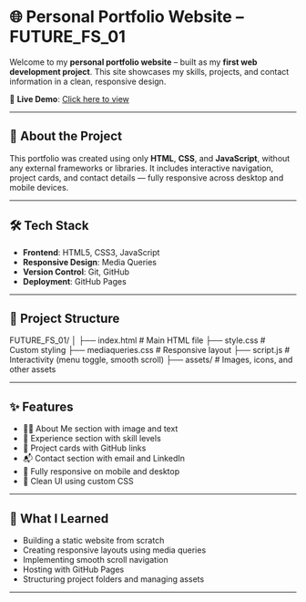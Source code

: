# 🌐 Personal Portfolio Website – FUTURE_FS_01

Welcome to my **personal portfolio website** – built as my **first web development project**. This site showcases my skills, projects, and contact information in a clean, responsive design.

🚀 **Live Demo**: [Click here to view](https://thangadurai27.github.io/FUTURE_FS_01)

---

## 📌 About the Project

This portfolio was created using only **HTML**, **CSS**, and **JavaScript**, without any external frameworks or libraries. It includes interactive navigation, project cards, and contact details — fully responsive across desktop and mobile devices.

---

## 🛠️ Tech Stack

- **Frontend**: HTML5, CSS3, JavaScript
- **Responsive Design**: Media Queries
- **Version Control**: Git, GitHub
- **Deployment**: GitHub Pages

---

## 📂 Project Structure

FUTURE_FS_01/
│
├── index.html # Main HTML file
├── style.css # Custom styling
├── mediaqueries.css # Responsive layout
├── script.js # Interactivity (menu toggle, smooth scroll)
├── assets/ # Images, icons, and other assets


---

## ✨ Features

- 🧑‍💼 About Me section with image and text
- 💼 Experience section with skill levels
- 📁 Project cards with GitHub links
- 📬 Contact section with email and LinkedIn
- 📱 Fully responsive on mobile and desktop
- 🎨 Clean UI using custom CSS

---

## 🧠 What I Learned

- Building a static website from scratch
- Creating responsive layouts using media queries
- Implementing smooth scroll navigation
- Hosting with GitHub Pages
- Structuring project folders and managing assets

---


